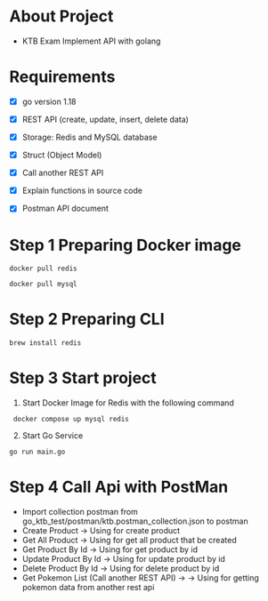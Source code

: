 # About Project
- KTB Exam Implement API with golang 

# Requirements
- [x] go version 1.18
- [x] REST API (create, update, insert, delete data)
- [x] Storage: Redis and MySQL database
- [x] Struct (Object Model)
- [X] Call another REST API
- [x] Explain functions in source code
- [x] Postman API document


# Step 1 Preparing Docker image
```
docker pull redis
```
```
docker pull mysql
```

# Step 2 Preparing CLI
```
brew install redis
```

# Step 3  Start project
1. Start Docker Image for Redis with the following command
```
 docker compose up mysql redis 
```

2. Start Go Service 
```
go run main.go
```


# Step 4  Call Api with PostMan
- Import collection postman from go_ktb_test/postman/ktb.postman_collection.json to postman 
- Create Product -> Using for create product
- Get All Product -> Using for get all product that be created
- Get Product By Id -> Using for get product by id
- Update Product By Id -> Using for update product by id
- Delete Product By Id -> Using for delete product by id
- Get Pokemon List (Call another REST API) ->  -> Using for getting pokemon data from another rest api




